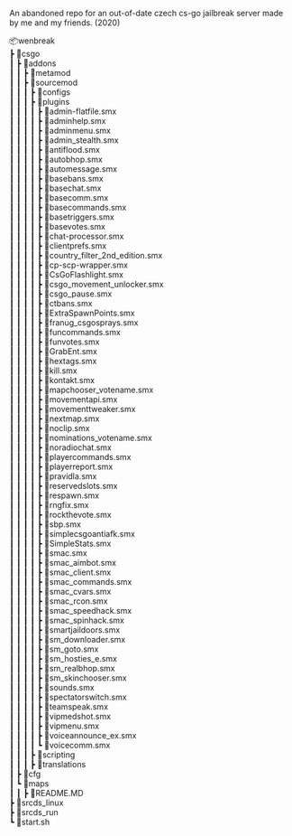 An abandoned repo for an out-of-date czech cs-go jailbreak server made by me and my friends. (2020)

📦wenbreak\
 ┣ 📂csgo\
 ┃ ┣ 📂addons\
 ┃ ┃ ┣ 📂metamod\
 ┃ ┃ ┣ 📂sourcemod\
 ┃ ┃ ┃ ┣ 📂configs\
 ┃ ┃ ┃ ┣ 📂plugins\
 ┃ ┃ ┃ ┃ ┣ 📜admin-flatfile.smx\
 ┃ ┃ ┃ ┃ ┣ 📜adminhelp.smx\
 ┃ ┃ ┃ ┃ ┣ 📜adminmenu.smx\
 ┃ ┃ ┃ ┃ ┣ 📜admin_stealth.smx\
 ┃ ┃ ┃ ┃ ┣ 📜antiflood.smx\
 ┃ ┃ ┃ ┃ ┣ 📜autobhop.smx\
 ┃ ┃ ┃ ┃ ┣ 📜automessage.smx\
 ┃ ┃ ┃ ┃ ┣ 📜basebans.smx\
 ┃ ┃ ┃ ┃ ┣ 📜basechat.smx\
 ┃ ┃ ┃ ┃ ┣ 📜basecomm.smx\
 ┃ ┃ ┃ ┃ ┣ 📜basecommands.smx\
 ┃ ┃ ┃ ┃ ┣ 📜basetriggers.smx\
 ┃ ┃ ┃ ┃ ┣ 📜basevotes.smx\
 ┃ ┃ ┃ ┃ ┣ 📜chat-processor.smx\
 ┃ ┃ ┃ ┃ ┣ 📜clientprefs.smx\
 ┃ ┃ ┃ ┃ ┣ 📜country_filter_2nd_edition.smx\
 ┃ ┃ ┃ ┃ ┣ 📜cp-scp-wrapper.smx\
 ┃ ┃ ┃ ┃ ┣ 📜CsGoFlashlight.smx\
 ┃ ┃ ┃ ┃ ┣ 📜csgo_movement_unlocker.smx\
 ┃ ┃ ┃ ┃ ┣ 📜csgo_pause.smx\
 ┃ ┃ ┃ ┃ ┣ 📜ctbans.smx\
 ┃ ┃ ┃ ┃ ┣ 📜ExtraSpawnPoints.smx\
 ┃ ┃ ┃ ┃ ┣ 📜franug_csgosprays.smx\
 ┃ ┃ ┃ ┃ ┣ 📜funcommands.smx\
 ┃ ┃ ┃ ┃ ┣ 📜funvotes.smx\
 ┃ ┃ ┃ ┃ ┣ 📜GrabEnt.smx\
 ┃ ┃ ┃ ┃ ┣ 📜hextags.smx\
 ┃ ┃ ┃ ┃ ┣ 📜kill.smx\
 ┃ ┃ ┃ ┃ ┣ 📜kontakt.smx\
 ┃ ┃ ┃ ┃ ┣ 📜mapchooser_votename.smx\
 ┃ ┃ ┃ ┃ ┣ 📜movementapi.smx\
 ┃ ┃ ┃ ┃ ┣ 📜movementtweaker.smx\
 ┃ ┃ ┃ ┃ ┣ 📜nextmap.smx\
 ┃ ┃ ┃ ┃ ┣ 📜noclip.smx\
 ┃ ┃ ┃ ┃ ┣ 📜nominations_votename.smx\
 ┃ ┃ ┃ ┃ ┣ 📜noradiochat.smx\
 ┃ ┃ ┃ ┃ ┣ 📜playercommands.smx\
 ┃ ┃ ┃ ┃ ┣ 📜playerreport.smx\
 ┃ ┃ ┃ ┃ ┣ 📜pravidla.smx\
 ┃ ┃ ┃ ┃ ┣ 📜reservedslots.smx\
 ┃ ┃ ┃ ┃ ┣ 📜respawn.smx\
 ┃ ┃ ┃ ┃ ┣ 📜rngfix.smx\
 ┃ ┃ ┃ ┃ ┣ 📜rockthevote.smx\
 ┃ ┃ ┃ ┃ ┣ 📜sbp.smx\
 ┃ ┃ ┃ ┃ ┣ 📜simplecsgoantiafk.smx\
 ┃ ┃ ┃ ┃ ┣ 📜SimpleStats.smx\
 ┃ ┃ ┃ ┃ ┣ 📜smac.smx\
 ┃ ┃ ┃ ┃ ┣ 📜smac_aimbot.smx\
 ┃ ┃ ┃ ┃ ┣ 📜smac_client.smx\
 ┃ ┃ ┃ ┃ ┣ 📜smac_commands.smx\
 ┃ ┃ ┃ ┃ ┣ 📜smac_cvars.smx\
 ┃ ┃ ┃ ┃ ┣ 📜smac_rcon.smx\
 ┃ ┃ ┃ ┃ ┣ 📜smac_speedhack.smx\
 ┃ ┃ ┃ ┃ ┣ 📜smac_spinhack.smx\
 ┃ ┃ ┃ ┃ ┣ 📜smartjaildoors.smx\
 ┃ ┃ ┃ ┃ ┣ 📜sm_downloader.smx\
 ┃ ┃ ┃ ┃ ┣ 📜sm_goto.smx\
 ┃ ┃ ┃ ┃ ┣ 📜sm_hosties_e.smx\
 ┃ ┃ ┃ ┃ ┣ 📜sm_realbhop.smx\
 ┃ ┃ ┃ ┃ ┣ 📜sm_skinchooser.smx\
 ┃ ┃ ┃ ┃ ┣ 📜sounds.smx\
 ┃ ┃ ┃ ┃ ┣ 📜spectatorswitch.smx\
 ┃ ┃ ┃ ┃ ┣ 📜teamspeak.smx\
 ┃ ┃ ┃ ┃ ┣ 📜vipmedshot.smx\
 ┃ ┃ ┃ ┃ ┣ 📜vipmenu.smx\
 ┃ ┃ ┃ ┃ ┣ 📜voiceannounce_ex.smx\
 ┃ ┃ ┃ ┃ ┗ 📜voicecomm.smx\
 ┃ ┃ ┃ ┣ 📂scripting\
 ┃ ┃ ┃ ┣ 📂translations\
 ┃ ┣ 📂cfg\
 ┃ ┗ 📂maps\
 ┃ ┃ ┣ 📜README.MD\
 ┣ 📜srcds_linux\
 ┣ 📜srcds_run\
 ┗ 📜start.sh